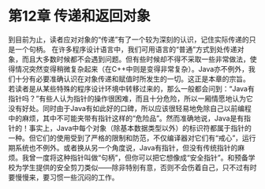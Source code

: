 # 第12章 传递和返回对象


到目前为止，读者应对对象的“传递”有了一个较为深刻的认识，记住实际传递的只是一个句柄。
在许多程序设计语言中，我们可用语言的“普通”方式到处传递对象，而且大多数时候都不会遇到问题。但有些时候却不得不采取一些非常做法，使得情况突然变得稍微复杂起来（在C++中则是变得非常复杂）。Java亦不例外，我们十分有必要准确认识在对象传递和赋值时所发生的一切。这正是本章的宗旨。
若读者是从某些特殊的程序设计环境中转移过来的，那么一般都会问到：“Java有指针吗？”有些人认为指针的操作很困难，而且十分危险，所以一厢情愿地认为它没有好处。同时由于Java有如此好的口碑，所以应该很轻易地免除自己以前编程中的麻烦，其中不可能夹带有指针这样的“危险品”。然而准确地说，Java是有指针的！事实上，Java中每个对象（除基本数据类型以外）的标识符都属于指针的一种。但它们的使用受到了严格的限制和防范，不仅编译器对它们有“戒心”，运行期系统也不例外。或者换从另一个角度说，Java有指针，但没有传统指针的麻烦。我曾一度将这种指针叫做“句柄”，但你可以把它想像成“安全指针”。和预备学校为学生提供的安全剪刀类似——除非特别有意，否则不会伤着自己，只不过有时要慢慢来，要习惯一些沉闷的工作。
